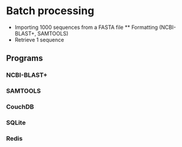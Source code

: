 # Batch processing

* Importing 1000 sequences from a FASTA file
**  Formatting (NCBI-BLAST+, SAMTOOLS)
* Retrieve 1 sequence

## Programs

### NCBI-BLAST+

### SAMTOOLS

### CouchDB

### SQLite

### Redis 



